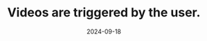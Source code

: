 ---
N: '119'
Rubrique: Images et médias
title: Videos are triggered by the user.
abstract: 
categories: ["Images and media"]
agrege: O4119-E030
opquast: '4 119'
indiceebook: '30'
description: "Rule n° 030"
before: "029"
weight: "030"
after: "031"
actif: '1'
layout: rules
date: 2024-09-18
tags: ["", ""]
objectif: ["", ""]
Meo: [""]
Controle: [""
]
Source: ["Opquast"]
Referentiel: [""]
Steps: ["", ""]
---